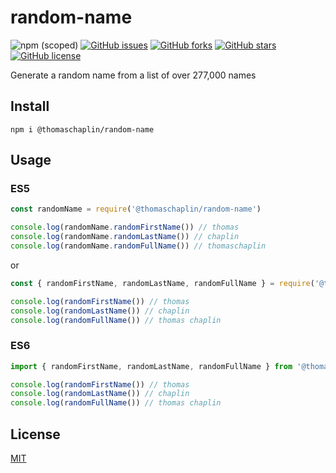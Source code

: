 # random-name

![npm (scoped)](https://img.shields.io/npm/v/@thomaschaplin/random-name)
[![GitHub issues](https://img.shields.io/github/issues/thomaschaplin/random-name)](https://github.com/thomaschaplin/random-name/issues)
[![GitHub forks](https://img.shields.io/github/forks/thomaschaplin/random-name)](https://github.com/thomaschaplin/random-name/network)
[![GitHub stars](https://img.shields.io/github/stars/thomaschaplin/random-name)](https://github.com/thomaschaplin/random-name/stargazers)
[![GitHub license](https://img.shields.io/github/license/thomaschaplin/random-name)](https://github.com/thomaschaplin/random-name/blob/master/LICENSE)

Generate a random name from a list of over 277,000 names

## Install

`npm i @thomaschaplin/random-name`

## Usage

### ES5

```js
const randomName = require('@thomaschaplin/random-name')

console.log(randomName.randomFirstName()) // thomas
console.log(randomName.randomLastName()) // chaplin
console.log(randomName.randomFullName()) // thomaschaplin
```

or

```js
const { randomFirstName, randomLastName, randomFullName } = require('@thomaschaplin/random-name')

console.log(randomFirstName()) // thomas
console.log(randomLastName()) // chaplin
console.log(randomFullName()) // thomas chaplin
```

### ES6

```js
import { randomFirstName, randomLastName, randomFullName } from '@thomaschaplin/random-name')

console.log(randomFirstName()) // thomas
console.log(randomLastName()) // chaplin
console.log(randomFullName()) // thomas chaplin
```

## License 

[MIT](./LICENSE)